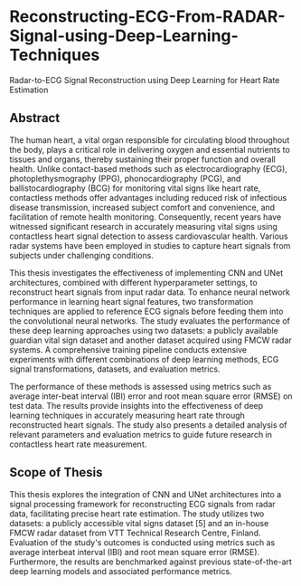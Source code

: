 # Reconstructing-ECG-From-RADAR-Signal-using-Deep-Learning-Techniques
Radar-to-ECG Signal Reconstruction using Deep Learning for Heart Rate Estimation

## Abstract

The human heart, a vital organ responsible for circulating blood throughout the body, plays a critical role in delivering oxygen and essential nutrients to tissues and organs, thereby sustaining their proper function and overall health. Unlike contact-based methods such as electrocardiography (ECG), photoplethysmography (PPG), phonocardiography (PCG), and ballistocardiography (BCG) for monitoring vital signs like heart rate, contactless methods offer advantages including reduced risk of infectious disease transmission, increased subject comfort and convenience, and facilitation of remote health monitoring. Consequently, recent years have witnessed significant research in accurately measuring vital signs using contactless heart signal detection to assess cardiovascular health. Various radar systems have been employed in studies to capture heart signals from subjects under challenging conditions.

This thesis investigates the effectiveness of implementing CNN and UNet architectures, combined with different hyperparameter settings, to reconstruct heart signals from input radar data. To enhance neural network performance in learning heart signal features, two transformation techniques are applied to reference ECG signals before feeding them into the convolutional neural networks. The study evaluates the performance of these deep learning approaches using two datasets: a publicly available guardian vital sign dataset and another dataset acquired using FMCW radar systems. A comprehensive training pipeline conducts extensive experiments with different combinations of deep learning methods, ECG signal transformations, datasets, and evaluation metrics.

The performance of these methods is assessed using metrics such as average inter-beat interval (IBI) error and root mean square error (RMSE) on test data. The results provide insights into the effectiveness of deep learning techniques in accurately measuring heart rate through reconstructed heart signals. The study also presents a detailed analysis of relevant parameters and evaluation metrics to guide future research in contactless heart rate measurement.

## Scope of Thesis

This thesis explores the integration of CNN and UNet architectures into a signal processing framework for reconstructing ECG signals from radar data, facilitating precise heart rate estimation. The study utilizes two datasets: a publicly accessible vital signs dataset [5] and an in-house FMCW radar dataset from VTT Technical Research Centre, Finland. Evaluation of the study's outcomes is conducted using metrics such as average interbeat interval (IBI) and root mean square error (RMSE). Furthermore, the results are benchmarked against previous state-of-the-art deep learning models and associated performance metrics.
